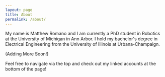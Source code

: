 ```yaml
---
layout: page
title: About
permalink: /about/
---
```


My name is Matthew Romano and I am currently a PhD student in Robotics at the University of Michigan in Ann Arbor. I hold my bachelor's degree in Electrical Engineering from the University of Illinois at Urbana-Champaign. 

(Adding More Soon!)

Feel free to navigate via the top and check out my linked accounts at the bottom of the page!

